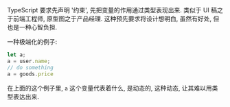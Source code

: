TypeScript 要求先声明 '约束', 先把变量的作用通过类型表现出来.
类似于 UI 稿之于前端工程师, 原型图之于产品经理.
这种预先要求将设计想明白, 虽然有好处, 但也是一种心智负担.

一种极端化的例子:
```js
let a;
a = user.name;
// do something
a = goods.price
```
在上面的这个例子里, `a` 这个变量代表着什么, 是动态的, 这种动态, 让其难以用类型表达出来.

